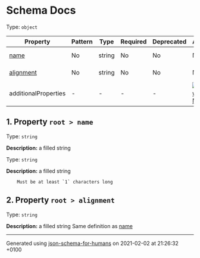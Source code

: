 

# Schema Docs

Type: `object`

| Property | Pattern | Type | Required | Deprecated | Additional | Description |
| -------- | ------- | ---- | -------- | ---------- | ---------- | ----------- |
| [name](#name)|No|string|No|No| No|a filled string|
| [alignment](#alignment)|No|string|No|No| No|a filled string|
| additionalProperties | - | - | - | - |  [![made-with-Markdown](https://img.shields.io/badge/Not%20allowed-red)](# "Additional Properties not allowed.") | - |

##  <a name="name"></a>1.  Property `root > name`

Type: `string`

**Description:** a filled string

Type: `string`

**Description:** a filled string

        Must be at least `1` characters long

##  <a name="alignment"></a>2.  Property `root > alignment`

Type: `string`

**Description:** a filled string
    Same definition as [name](#name)

----------------------------------------------------------------------------------------------------------------------------
Generated using [json-schema-for-humans](https://github.com/coveooss/json-schema-for-humans) on 2021-02-02 at 21:26:32 +0100